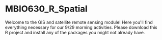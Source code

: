 # MBIO630_R_Spatial

Welcome to the GIS and satellite remote sensing module! Here you'll find everything necessary for our 9/29 morning activities. 
Please download this R project and install any of the packages you might not already have.
